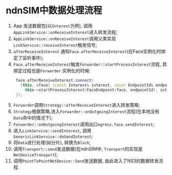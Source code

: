 # ndnSIM中数据处理流程

1. App 发送数据包(以`Interest`为例), 调用`AppLinkService::onReceiveInterest`进入转发流程;
2. `AppLinkService::onReceiveInterest`调用父类实现`LinkService::receiveInterest`触发信号;
3. `afterReceiveInterest` 通知`Face.afterReceiveInterest`(在Face实例化时绑定了监听事件);
4. `Face.afterReceiveInterest`触发`Forwarder::startProcessInterest`流程, 其绑定过程也是`Forwarder`
   实例化的时候:
   ```cpp
    face.afterReceiveInterest.connect(
      [this, &face] (const Interest& interest, const EndpointId& endpointId) {
        this->startProcessInterest(FaceEndpoint(face, endpointId), interest);
    });
   ```
5. `Forwarder`调用`Strategy::afterReceiveInterest`进入转发策略;
6. `Strategy`根据策略,进入`Forwarder::onOutgoingInterest`流程(在本地没有`Data`命中的情况下);
7. `Forwarder::onOutgoingInterest`调用出口`egress.face.sendInterest`;
8. 进入`LinkService::sendInterest`, 调用`GenericLinkService::doSendInterest`;
9. 将`Data`进行处理(如分片), 转换为`Block`;
10. 调用`Transport::send`发送数据(在ndnSIM中, `Transport`的实现是`NetDeviceTransport`);
11. 调用`PointToPointNetDevice::Send`发送数据, 由此进入了NS3的数据转发流程.
